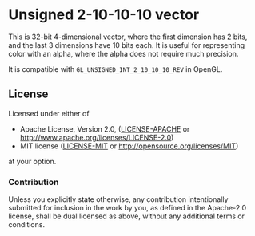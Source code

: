 # Unsigned 2-10-10-10 vector

This is 32-bit 4-dimensional vector, where the first dimension has 2 bits, and
the last 3 dimensions have 10 bits each. It is useful for representing color with 
an alpha, where the alpha does not require much precision.

It is compatible with `GL_UNSIGNED_INT_2_10_10_10_REV` in OpenGL.

## License

Licensed under either of

 * Apache License, Version 2.0, ([LICENSE-APACHE](LICENSE-APACHE) or http://www.apache.org/licenses/LICENSE-2.0)
 * MIT license ([LICENSE-MIT](LICENSE-MIT) or http://opensource.org/licenses/MIT)

at your option.

### Contribution

Unless you explicitly state otherwise, any contribution intentionally
submitted for inclusion in the work by you, as defined in the Apache-2.0
license, shall be dual licensed as above, without any additional terms or
conditions.